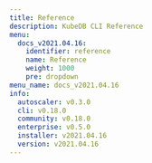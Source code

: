 ```yaml
---
title: Reference
description: KubeDB CLI Reference
menu:
  docs_v2021.04.16:
    identifier: reference
    name: Reference
    weight: 1000
    pre: dropdown
menu_name: docs_v2021.04.16
info:
  autoscaler: v0.3.0
  cli: v0.18.0
  community: v0.18.0
  enterprise: v0.5.0
  installer: v2021.04.16
  version: v2021.04.16
---
```


